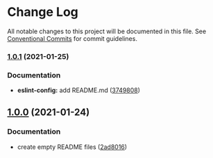 # Change Log

All notable changes to this project will be documented in this file.
See [Conventional Commits](https://conventionalcommits.org) for commit guidelines.

### [1.0.1](https://github.com/danielpes/coding-standards/compare/@danielpes/eslint-config@1.0.0...@danielpes/eslint-config@1.0.1) (2021-01-25)

### Documentation

- **eslint-config:** add README.md ([3749808](https://github.com/danielpes/coding-standards/commit/37498088fd0944dbb19dd8ed8b5dc26182345179))

## [1.0.0](https://github.com/danielpes/coding-standards/compare/@danielpes/eslint-config@0.1.2...@danielpes/eslint-config@1.0.0) (2021-01-24)

### Documentation

- create empty README files ([2ad8016](https://github.com/danielpes/coding-standards/commit/2ad80164e5e4799d57e0766163b519ac100e4003))
